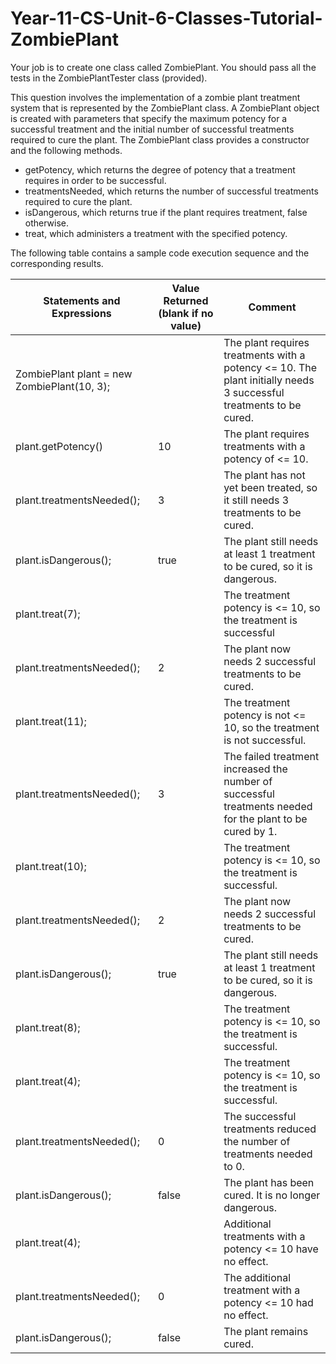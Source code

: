 # Year-11-CS-Unit-6-Classes-Tutorial-ZombiePlant

Your job is to create one class called ZombiePlant. 
You should pass all the tests in the ZombiePlantTester class (provided).

This question involves the implementation of a zombie plant treatment system that is represented by the ZombiePlant class. A ZombiePlant object is created with parameters that specify the maximum potency for a successful treatment and the initial number of successful treatments required to cure the plant.
The ZombiePlant class provides a constructor and the following methods.

* getPotency, which returns the degree of potency that a treatment requires in order to be successful. 
* treatmentsNeeded, which returns the number of successful treatments required to cure the plant.
* isDangerous, which returns true if the plant requires treatment, false otherwise.
* treat, which administers a treatment with the specified potency.

The following table contains a sample code execution sequence and the corresponding results. 

| Statements and Expressions                  | Value Returned (blank if no value) | Comment                  |
| ------------------------------------------- | ---------------------------------- | ------------------------ |
| ZombiePlant plant = new ZombiePlant(10, 3); |                                    | The plant requires treatments with a potency <= 10. The plant initially needs 3 successful treatments to be cured.             |
| plant.getPotency()                          | 10                                 | The plant requires treatments with a potency of <= 10.
| plant.treatmentsNeeded();                   | 3                                  | The plant has not yet been treated, so it still needs 3 treatments to be cured.             |
| plant.isDangerous();                        | true                               | The plant still needs at least 1 treatment to be cured, so it is dangerous.
| plant.treat(7);                             |                                    | The treatment potency is <= 10, so the treatment is successful
| plant.treatmentsNeeded();                   | 2                                  | The plant now needs 2 successful treatments to be cured.
| plant.treat(11);                            |                                    | The treatment potency is not <= 10, so the treatment is not successful.
| plant.treatmentsNeeded();                   | 3                                  | The failed treatment increased the number of successful treatments needed for the plant to be cured by 1.
| plant.treat(10);                            |                                    | The treatment potency is <= 10, so the treatment is successful.
| plant.treatmentsNeeded();                   | 2                                  | The plant now needs 2 successful treatments to be cured.
| plant.isDangerous();                        | true                               | The plant still needs at least 1 treatment to be cured, so it is dangerous. 
| plant.treat(8);                             |                                    | The treatment potency is <= 10, so the treatment is successful.
| plant.treat(4);                             |                                    | The treatment potency is <= 10, so the treatment is successful.
| plant.treatmentsNeeded();                   | 0                                  | The successful treatments reduced the number of treatments needed to 0.
| plant.isDangerous();                        | false                              | The plant has been cured. It is no longer dangerous. 
| plant.treat(4);                             |                                    | Additional treatments with a potency <= 10 have no effect.
| plant.treatmentsNeeded();                   | 0                                  | The additional treatment with a potency <= 10 had no effect.
| plant.isDangerous();                        | false                              | The plant remains cured.
